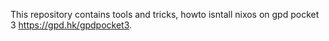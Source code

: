 This repository contains tools and tricks, howto isntall nixos on gpd pocket 3
https://gpd.hk/gpdpocket3. 

